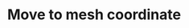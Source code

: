 ---
tag: g042
codes:
- G42
title: Move to mesh coordinate
long: |
  The `G42` command moves the nozzle to the location corresponding to a specific coordinate in the bed leveling mesh. It operates similarly to the `G0` and `G1` commands except that the provided coordinates are a mesh row and column instead of an absolute or relative position on the bed.

  The `G42` command will determine the bed position that corresponds to the provided mesh row and column and move the nozzle to that position.
notes: 
parameters:
- tag: I
  optional: true
  description: The column of the mesh coordinate
  values:
  - tag: pos
    type: float
- tag: J
  optional: true
  description: The row of the mesh coordinate
  values:
  - tag: pos
    type: float
- tag: F
  optional: true
  description: The maximum movement rate of the move between the start and end point.
    The feedrate set here applies to subsequent moves that omit this parameter.
  values:
  - tag: rate
    type: float
example: 
examples:
- pre: Move to various points on a 9x9 mesh
  code:
  - G42 I0 J0 ; front left corner
  - G42 I4 J4 ; center
  - G42 I4 J8 ; back center
  - G42 I8 J8 ; back right
---